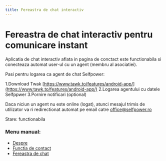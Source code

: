 ```yaml
---
title: Fereastra de chat interactiv
---
```


# Fereastra de chat interactiv pentru comunicare instant

Aplicatia de chat interactiv aflata in pagina de conctact este functionabila si conecteaza automat user-ul cu un agent (membru al asociatiei).

Pasi pentru logarea ca agent de chat Selfpower:

1.Download Twak  [https://www.tawk.to/features/android-app/](https://www.tawk.to/features/android-app/)
2.Logarea agentului cu datele Selfppwer
3.Pornire notificari  (optional)

Daca niciun un agent nu este online (logat), atunci mesajul trimis de utilizator va ri redirectionat automat pe email catre office@selfpower.ro



Stare: functionabila


### Menu manual:
* [Despre](https://alexinntekt.github.io/selfpowerWiki/despre)
* [Functia de contact](https://alexinntekt.github.io/selfpowerWiki/functiaDeContact)
* [Fereastra de chat](https://alexinntekt.github.io/selfpowerWiki/chatInteractiv)